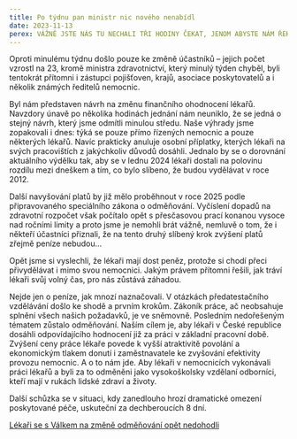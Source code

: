```yaml
---
title: Po týdnu pan ministr nic nového nenabídl
date: 2023-11-13
perex: VÁŽNĚ JSTE NÁS TU NECHALI TŘI HODINY ČEKAT, JENOM ABYSTE NÁM ŘEKL, ŽE JSTE LÉKAŘŮM NIC NOVÉHO NENABÍDL? Přibližně tak zněl dotaz jedné z novinářek, která čekala v lobby ministerstva na závěry dnešního jednání. Tato jediná její věta stručně a přesně shrnuje závěry celé schůzky.
---
```

Oproti minulému týdnu došlo pouze ke změně účastníků – jejich počet vzrostl na 23, kromě ministra zdravotnictví, který minulý týden chyběl, byli tentokrát přítomni i zástupci pojišťoven, krajů, asociace poskytovatelů a i několik známých ředitelů nemocnic.

Byl nám představen návrh na změnu finančního ohodnocení lékařů. Navzdory únavě po několika hodinách jednání nám neuniklo, že se jedná o stejný návrh, který jsme odmítli minulou středu. Naše výhrady jsme zopakovali i dnes: týká se pouze přímo řízených nemocnic a pouze některých lékařů. Navíc prakticky anuluje osobní příplatky, kterých lékaři na svých pracovištích z jakýchkoliv důvodů dosáhli. Jednalo by se o dorovnání aktuálního výdělku tak, aby se v lednu 2024 lékaři dostali na polovinu rozdílu mezi dneškem a tím, co bylo slíbeno, že budou vydělávat v roce 2012.

Další navyšování platů by již mělo proběhnout v roce 2025 podle připravovaného speciálního zákona o odměňování. Vyčíslení dopadů na zdravotní rozpočet však počítalo opět s přesčasovou prací konanou vysoce nad ročními limity a proto jsme je nemohli brát vážně, nemluvě o tom, že i někteří účastníci přiznali, že na tento druhý slíbený krok zvýšení platů zřejmě peníze nebudou…

Opět jsme si vyslechli, že lékaři mají dost peněz, protože si chodí přeci přivydělávat i mimo svou nemocnici. Jakým právem přítomni řešili, jak tráví lékaři svůj volný čas, pro nás zůstává záhadou.

Nejde jen o peníze, jak mnozí naznačovali. V otázkách předatestačního vzdělávání došlo ke shodě a prvním krokům. Zákoník práce, ač neobsahuje splnění všech našich požadavků, je ve sněmovně. Posledním nedořešeným tématem zůstalo odměňování. Naším cílem je, aby lékaři v České republice dosáhli odpovídajícího hodnocení již za práci v základní pracovní době. Zvýšení ceny práce lékaře povede k vyšší atraktivitě povolání a ekonomickým tlakem donutí i zaměstnavatele ke zvyšování efektivity provozu nemocnic. A o to nám jde. Aby lékaři v nemocnicích vykonávali práci lékařů a byli za to odměněni jako vysokoškolsky vzdělaní odborníci, kteří mají v rukách lidské zdraví a životy.

Další schůzka se v situaci, kdy zanedlouho hrozí dramatické omezení poskytované péče, uskuteční za dechberoucích 8 dní.

[Lékaři se s Válkem na změně odměňování opět nedohodli](https://www.seznamzpravy.cz/clanek/domaci-zivot-v-cesku-lekari-se-s-valkem-na-zmene-odmenovani-opet-nedohodli-239721)

